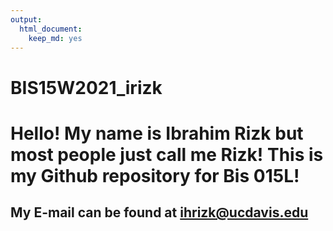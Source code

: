```yaml
---
output: 
  html_document: 
    keep_md: yes
---
```

# BIS15W2021_irizk

# Hello! My name is Ibrahim Rizk but most people just call me Rizk! This is my Github repository for Bis 015L!

## My E-mail can be found at ihrizk@ucdavis.edu